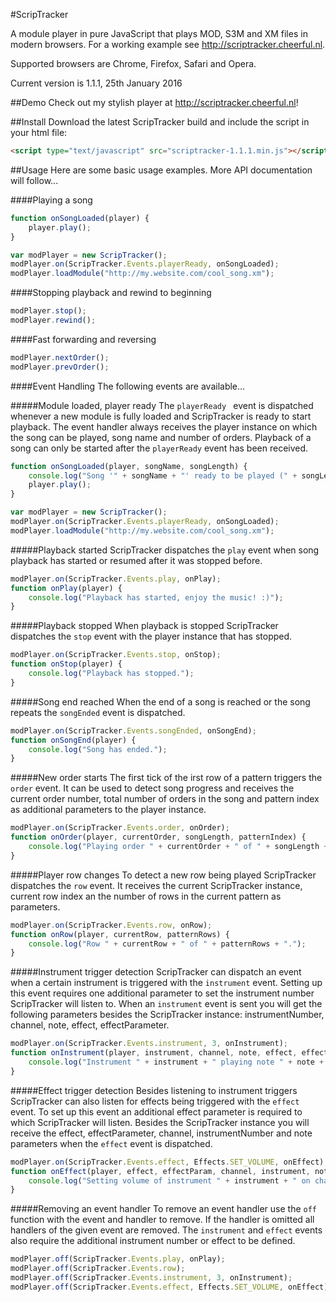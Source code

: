 #ScripTracker

A module player in pure JavaScript that plays MOD, S3M and XM files in modern browsers. For a working example see http://scriptracker.cheerful.nl.

Supported browsers are Chrome, Firefox, Safari and Opera.

Current version is 1.1.1, 25th January 2016

##Demo
Check out my stylish player at http://scriptracker.cheerful.nl!

##Install
Download the latest ScripTracker build and include the script in your html file:
```html
<script type="text/javascript" src="scriptracker-1.1.1.min.js"></script>
```

##Usage
Here are some basic usage examples. More API documentation will follow...

####Playing a song
```javascript
function onSongLoaded(player) {
    player.play();
}

var modPlayer = new ScripTracker();
modPlayer.on(ScripTracker.Events.playerReady, onSongLoaded);
modPlayer.loadModule("http://my.website.com/cool_song.xm");
```

####Stopping playback and rewind to beginning
```javascript
modPlayer.stop();
modPlayer.rewind();
```

####Fast forwarding and reversing
```javascript
modPlayer.nextOrder();
modPlayer.prevOrder();
```

####Event Handling
The following events are available...

#####Module loaded, player ready
The ```playerReady ``` event is dispatched whenever a new module is fully loaded and ScripTracker is ready to start playback. The event handler always receives the player instance on which the song can be played, song name and number of orders. Playback of a song can only be started after the ```playerReady``` event has been received.
```javascript
function onSongLoaded(player, songName, songLength) {
    console.log("Song '" + songName + "' ready to be played (" + songLength + " orders).");
    player.play();
}

var modPlayer = new ScripTracker();
modPlayer.on(ScripTracker.Events.playerReady, onSongLoaded);
modPlayer.loadModule("http://my.website.com/cool_song.xm");
```

#####Playback started
ScripTracker dispatches the ```play``` event when song playback has started or resumed after it was stopped before.
```javascript
modPlayer.on(ScripTracker.Events.play, onPlay);
function onPlay(player) {
    console.log("Playback has started, enjoy the music! :)");
}
```

#####Playback stopped
When playback is stopped ScripTracker dispatches the ```stop``` event with the player instance that has stopped.
```javascript
modPlayer.on(ScripTracker.Events.stop, onStop);
function onStop(player) {
    console.log("Playback has stopped.");
}
```

#####Song end reached
When the end of a song is reached or the song repeats the ```songEnded``` event is dispatched.
```javascript
modPlayer.on(ScripTracker.Events.songEnded, onSongEnd);
function onSongEnd(player) {
    console.log("Song has ended.");
}
```

#####New order starts
The first tick of the irst row of a pattern triggers the ```order``` event. It can be used to detect song progress and receives the current order number, total number of orders in the song and pattern index as additional parameters to the player instance.
```javascript
modPlayer.on(ScripTracker.Events.order, onOrder);
function onOrder(player, currentOrder, songLength, patternIndex) {
    console.log("Playing order " + currentOrder + " of " + songLength + " (Pattern " + patternndex + ").");
}
```

#####Player row changes
To detect a new row being played ScripTracker dispatches the ```row``` event. It receives the current ScripTracker instance, current row index an the number of rows in the current pattern as parameters.
```javascript
modPlayer.on(ScripTracker.Events.row, onRow);
function onRow(player, currentRow, patternRows) {
    console.log("Row " + currentRow + " of " + patternRows + ".");
}
```

#####Instrument trigger detection
ScripTracker can dispatch an event when a certain instrument is triggered with the ```instrument``` event. Setting up this event requires one additional parameter to set the instrument number ScripTracker will listen to. When an ```instrument``` event is sent you will get the following parameters besides the ScripTracker instance: instrumentNumber, channel, note, effect, effectParameter.
```javascript
modPlayer.on(ScripTracker.Events.instrument, 3, onInstrument);
function onInstrument(player, instrument, channel, note, effect, effectParam) {
    console.log("Instrument " + instrument + " playing note " + note + " on channel " + channel + ".");
}
```

#####Effect trigger detection
Besides listening to instrument triggers ScripTracker can also listen for effects being triggered with the ```effect``` event. To set up this event an additional effect parameter is required to which ScripTracker will listen. Besides the ScripTracker instance you will receive the effect, effectParameter, channel, instrumentNumber and note parameters when the ```effect``` event is dispatched.
```javascript
modPlayer.on(ScripTracker.Events.effect, Effects.SET_VOLUME, onEffect);
function onEffect(player, effect, effectParam, channel, instrument, note) {
    console.log("Setting volume of instrument " + instrument + " on channel " + channel + " to " + effectParam + ".");
}
```

#####Removing an event handler
To remove an event handler use the ```off``` function with the event and handler to remove. If the handler is omitted all handlers of the given event are removed. The ```instrument``` and ```effect``` events also require the additional instrument number or effect to be defined.
```javascript
modPlayer.off(ScripTracker.Events.play, onPlay);
modPlayer.off(ScripTracker.Events.row);
modPlayer.off(ScripTracker.Events.instrument, 3, onInstrument);
modPlayer.off(ScripTracker.Events.effect, Effects.SET_VOLUME, onEffect);
```
